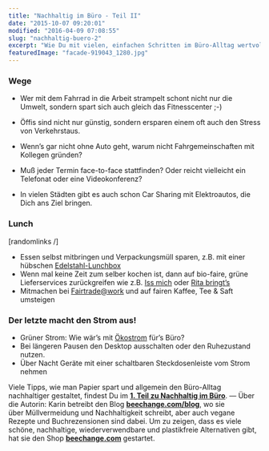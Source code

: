```yaml
---
title: "Nachhaltig im Büro - Teil II"
date: "2015-10-07 09:20:01"
modified: "2016-04-09 07:08:55"
slug: "nachhaltig-buero-2"
excerpt: "Wie Du mit vielen, einfachen Schritten im Büro-Alltag wertvolle Ressourcen sparst, haben wir Euch im Teil I der Serie Nachhaltig im Büro schon näher gebracht. Hier legen wir noch ein paar Tipps nach:"
featuredImage: "facade-919043_1280.jpg"
---
```


### Wege

*   Wer mit dem Fahrrad in die Arbeit strampelt schont nicht nur die Umwelt, sondern spart sich auch gleich das Fitnesscenter ;-)

*   Öffis sind nicht nur günstig, sondern ersparen einem oft auch den Stress von Verkehrstaus.
*   Wenn’s gar nicht ohne Auto geht, warum nicht Fahrgemeinschaften mit Kollegen gründen?
*   Muß jeder Termin face-to-face stattfinden? Oder reicht vielleicht ein Telefonat oder eine Videokonferenz?
*   In vielen Städten gibt es auch schon Car Sharing mit Elektroautos, die Dich ans Ziel bringen.

### Lunch

\[randomlinks /\]

*   Essen selbst mitbringen und Verpackungsmüll sparen, z.B. mit einer hübschen [Edelstahl-Lunchbox](http://www.beechange.com/15-lunchboxen-und-wraps)
*   Wenn mal keine Zeit zum selber kochen ist, dann auf bio-faire, grüne Lieferservices zurückgreifen wie z.B. [Iss mich](http://www.issmich.at/bestellung/) oder [Rita bringt’s](https://www.ritabringts.at/)
*   Mitmachen bei [Fairtrade@work](http://www.fairtrade.at/fairtradework/bewertungsverfahren/online-formular/) und auf fairen Kaffee, Tee & Saft umsteigen

### Der letzte macht den Strom aus!

*   Grüner Strom: Wie wär’s mit [Ökostrom](https://www.veganblatt.com/gruener-strom) für’s Büro?
*   Bei längeren Pausen den Desktop ausschalten oder den Ruhezustand nutzen.
*   Über Nacht Geräte mit einer schaltbaren Steckdosenleiste vom Strom nehmen

Viele Tipps, wie man Papier spart und allgemein den Büro-Alltag nachhaltiger gestaltet, findest Du im **[1\. Teil zu Nachhaltig im Büro](https://www.veganblatt.com/nachhaltig-im-buero)**. — Über die Autorin: Karin betreibt den Blog [**beechange.com/blog**](http://www.beechange.com/blog/), wo sie über Müllvermeidung und Nachhaltigkeit schreibt, aber auch vegane Rezepte und Buchrezensionen sind dabei. Um zu zeigen, dass es viele schöne, nachhaltige, wiederverwendbare und plastikfreie Alternativen gibt, hat sie den Shop **[beechange.com](http://www.beechange.com/)** gestartet.